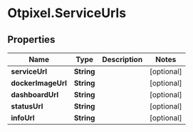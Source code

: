 # Otpixel.ServiceUrls

## Properties
Name | Type | Description | Notes
------------ | ------------- | ------------- | -------------
**serviceUrl** | **String** |  | [optional] 
**dockerImageUrl** | **String** |  | [optional] 
**dashboardUrl** | **String** |  | [optional] 
**statusUrl** | **String** |  | [optional] 
**infoUrl** | **String** |  | [optional] 


